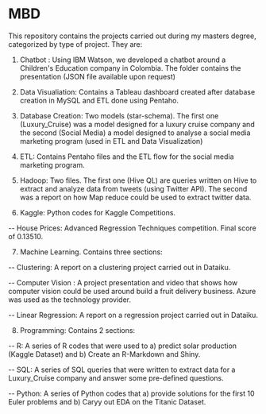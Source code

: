 # MBD
This repository contains the projects carried out during my masters degree, categorized by type of project. They are:

1) Chatbot : Using IBM Watson, we developed a chatbot around a Children's Education company in Colombia. The folder contains the presentation (JSON file available upon request)

2) Data Visualiation: Contains a Tableau dashboard created after database creation in MySQL and ETL done using Pentaho.

3) Database Creation: Two models (star-schema). The first one (Luxury_Cruise) was a model designed for a luxury cruise company and the second (Social Media) a model designed to analyse a social media marketing program (used in ETL and Data Visualization)

4) ETL: Contains Pentaho files and the ETL flow for the social media marketing program. 

5) Hadoop: Two files. The first one (Hive QL) are queries written on Hive to extract and analyze data from tweets (using Twitter API). The second was a report on how Map reduce could be used to extract twitter data. 

6) Kaggle: Python codes for Kaggle Competitions.

-- House Prices: Advanced Regression Techniques competition. Final score of 0.13510. 

7) Machine Learning. Contains three sections:

-- Clustering: A report on a clustering project carried out in Dataiku.  

-- Computer Vision : A project presentation and video that shows how computer vision could be used around build a fruit delivery business.                     Azure was used as the technology provider. 

-- Linear Regression: A report on a regression project carried out in Dataiku. 

8) Programming: Contains 2 sections:

-- R: A series of R codes that were used to a) predict solar production (Kaggle Dataset) and b) Create an R-Markdown and Shiny. 

-- SQL: A series of SQL queries that were written to extract data for a Luxury_Cruise company and answer some pre-defined questions.

-- Python: A series of Python codes that a) provide solutions for the first 10 Euler problems and b) Caryy out EDA on the Titanic Dataset. 

